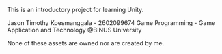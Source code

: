 This is an introductory project for learning Unity.

Jason Timothy Koesmanggala - 2602099674
Game Programming - Game Application and Technology @BINUS University

None of these assets are owned nor are created by me.
